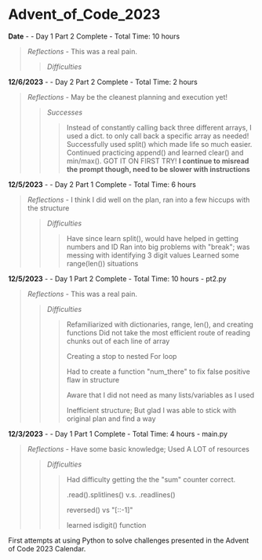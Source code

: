 # Advent_of_Code_2023

**Date** -  - Day 1 Part 2 Complete - Total Time: 10 hours  
> *Reflections* - This was a real pain.
> > *Difficulties*

**12/6/2023** -  - Day 2 Part 2 Complete - Total Time: 2 hours  
> *Reflections* - May be the cleanest planning and execution yet!
> > *Successes*
> > >Instead of constantly calling back three different arrays, I used a dict. to only call back a specific array as needed!
> > >Successfully used split() which made life  so much easier.
> > >Continued practicing append() and learned clear() and min/max().
> > >GOT IT ON FIRST TRY!
> > >**I continue to misread the prompt though, need to be slower with instructions**

**12/5/2023** -  - Day 2 Part 1 Complete - Total Time: 6 hours  
> *Reflections* - I think I did well on the plan, ran into a few hiccups with the structure
> > *Difficulties*
> > >Have since learn split(), would have helped in getting numbers and ID
> > >Ran into big problems with "break"; was messing with identifying 3 digit values
> > >Learned some range(len()) situations

**12/5/2023** -  - Day 1 Part 2 Complete - Total Time: 10 hours - pt2.py 
> *Reflections* - This was a real pain.
> > *Difficulties*
> > > Refamiliarized with dictionaries, range, len(), and creating functions
> > >Did not take the most efficient route of reading chunks out of each line of array
> > > 
> > > Creating a stop to nested For loop
> > > 
> > > Had to create a function "num_there" to fix false positive flaw in structure
> > > 
> > > Aware that I did not need as many lists/variables as I used
> > > 
> > > Inefficient structure; But glad I was able to stick with original plan and find a way

**12/3/2023** -  - Day 1 Part 1 Complete - Total Time: 4 hours - main.py  
> *Reflections* - Have some basic knowledge; Used A LOT of resources
> > *Difficulties*
> > > Had difficulty getting the the "sum" counter correct.
> > > 
> > > .read().splitlines() v.s. .readlines()
> > > 
> > > reversed() vs "[::-1]"
> > > 
> > > learned isdigit()  function

First attempts at using Python to solve challenges presented in the Advent of Code 2023 Calendar.
